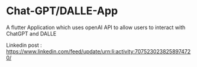# Chat-GPT/DALLE-App
 A flutter Application which uses openAI API to allow users to interact with ChatGPT and DALLE



 
 Linkedin post : https://www.linkedin.com/feed/update/urn:li:activity:7075230238258974720/
